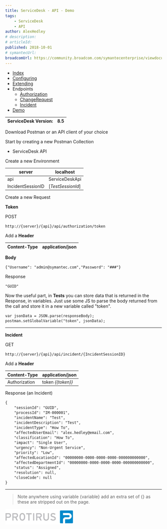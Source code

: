 ```yaml
---
title: ServiceDesk - API - Demo
tags:
    - ServiceDesk
    - API
author: AlexHedley
# description: 
# articleId: 
published: 2018-10-01
# symantecUrl:
broadcomUrl: https://community.broadcom.com/symantecenterprise/viewdocument/servicedesk-api-demo?CommunityKey=04ead5e9-3643-4118-b853-afa5a58710c6&tab=librarydocuments
---
```


- [Index](https://community.broadcom.com/symantecenterprise/viewdocument?DocumentKey=d54b726c-cf91-42f3-a0fe-436a3d559c14&amp;CommunityKey=04ead5e9-3643-4118-b853-afa5a58710c6&amp;tab=librarydocuments)
- [Configuring](https://community.broadcom.com/symantecenterprise/viewdocument?DocumentKey=becb0e82-72b6-40da-ad93-e5f3aad8afcd&amp;CommunityKey=04ead5e9-3643-4118-b853-afa5a58710c6&amp;tab=librarydocuments)
- [Extending](https://community.broadcom.com/symantecenterprise/viewdocument?DocumentKey=6d994fd8-1056-49a7-8228-488a03300d41&amp;CommunityKey=04ead5e9-3643-4118-b853-afa5a58710c6&amp;tab=librarydocuments)
- Endpoints
    - [Authorization](https://community.broadcom.com/symantecenterprise/viewdocument?DocumentKey=30d60bd5-f273-41b4-a1ff-67a40becd4dd&amp;CommunityKey=04ead5e9-3643-4118-b853-afa5a58710c6&amp;tab=librarydocuments)
    - [ChangeRequest](https://community.broadcom.com/symantecenterprise/viewdocument?DocumentKey=9a8c56d0-0069-49df-8f18-a4228bddd4a8&amp;CommunityKey=04ead5e9-3643-4118-b853-afa5a58710c6&amp;tab=librarydocuments)
    - [Incident](https://community.broadcom.com/symantecenterprise/viewdocument?DocumentKey=bf651a3b-b5a6-4054-b348-3aa2c4414826&amp;CommunityKey=04ead5e9-3643-4118-b853-afa5a58710c6&amp;tab=librarydocuments)
- [Demo](https://community.broadcom.com/symantecenterprise/viewdocument?DocumentKey=739bf091-178b-4fd7-b214-0b62f4db987c&amp;CommunityKey=04ead5e9-3643-4118-b853-afa5a58710c6&amp;tab=librarydocuments)

| ServiceDesk Version: | 8.5 |
| --- | --- |

Download Postman or an API client of your choice
  
Start by creating a new Postman Collection

- ServiceDesk API

Create a new Environment

| server | localhost |
| --- | --- |
| api | ServiceDeskApi |
| IncidentSessionID | [*TestSessionId*] |

Create a new Request
  
**Token**
  
POST

    http://{server}/{api}/api/authorization/token

Add a **Header**

| Content-Type | application/json |
| --- | --- |

**Body**

    {"Username": "admin@symantec.com","Password": "###"}

Response

    "GUID"

Now the useful part, in **Tests** you can store data that is returned in the Response, in variables. Just use some JS to parse the body returned from the call and store it in a new variable called "token".

    var jsonData = JSON.parse(responseBody);
    postman.setGlobalVariable("token", jsonData);

---
  
**Incident**
  
GET

    http://{server}/{api}/api/incident/{IncidentSessionID}

Add a **Header**

| Content-Type | application/json |
| --- | --- |
| Authorization | token *{{token}}* |

Response (an Incident)

    {
        "sessionId": "GUID",
        "processId": "IM-000001",
        "incidentName": "Test",
        "incidentDescription": "Test",
        "incidentType": "How To",
        "affectedUserEmail": "alex.hedley@email.com",
        "classification": "How To",
        "impact": "Single User",
        "urgency": "Non-Urgent Service",
        "priority": "Low",
        "affectedLocationId": "00000000-0000-0000-0000-000000000000",
        "affectedDepartmentId": "00000000-0000-0000-0000-000000000000",
        "status": "Assigned",
        "resolution": null,
        "closeCode": null
    }

---

> Note anywhere using variable {variable} add an extra set of {} as these are stripped out on the page.

[![Protirus](images\Protirus.png)](https://www.protirus.com/)
